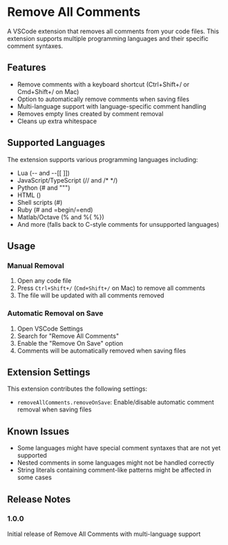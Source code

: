 # Remove All Comments

A VSCode extension that removes all comments from your code files. This extension supports multiple programming languages and their specific comment syntaxes.

## Features

- Remove comments with a keyboard shortcut (Ctrl+Shift+/ or Cmd+Shift+/ on Mac)
- Option to automatically remove comments when saving files
- Multi-language support with language-specific comment handling
- Removes empty lines created by comment removal
- Cleans up extra whitespace

## Supported Languages

The extension supports various programming languages including:

- Lua (-- and --[[ ]])
- JavaScript/TypeScript (// and /* */)
- Python (# and """)
- HTML (<!-- -->)
- Shell scripts (#)
- Ruby (# and =begin/=end)
- Matlab/Octave (% and %{ %})
- And more (falls back to C-style comments for unsupported languages)

## Usage

### Manual Removal
1. Open any code file
2. Press `Ctrl+Shift+/` (`Cmd+Shift+/` on Mac) to remove all comments
3. The file will be updated with all comments removed

### Automatic Removal on Save
1. Open VSCode Settings
2. Search for "Remove All Comments"
3. Enable the "Remove On Save" option
4. Comments will be automatically removed when saving files

## Extension Settings

This extension contributes the following settings:

* `removeAllComments.removeOnSave`: Enable/disable automatic comment removal when saving files

## Known Issues

- Some languages might have special comment syntaxes that are not yet supported
- Nested comments in some languages might not be handled correctly
- String literals containing comment-like patterns might be affected in some cases

## Release Notes

### 1.0.0

Initial release of Remove All Comments with multi-language support
